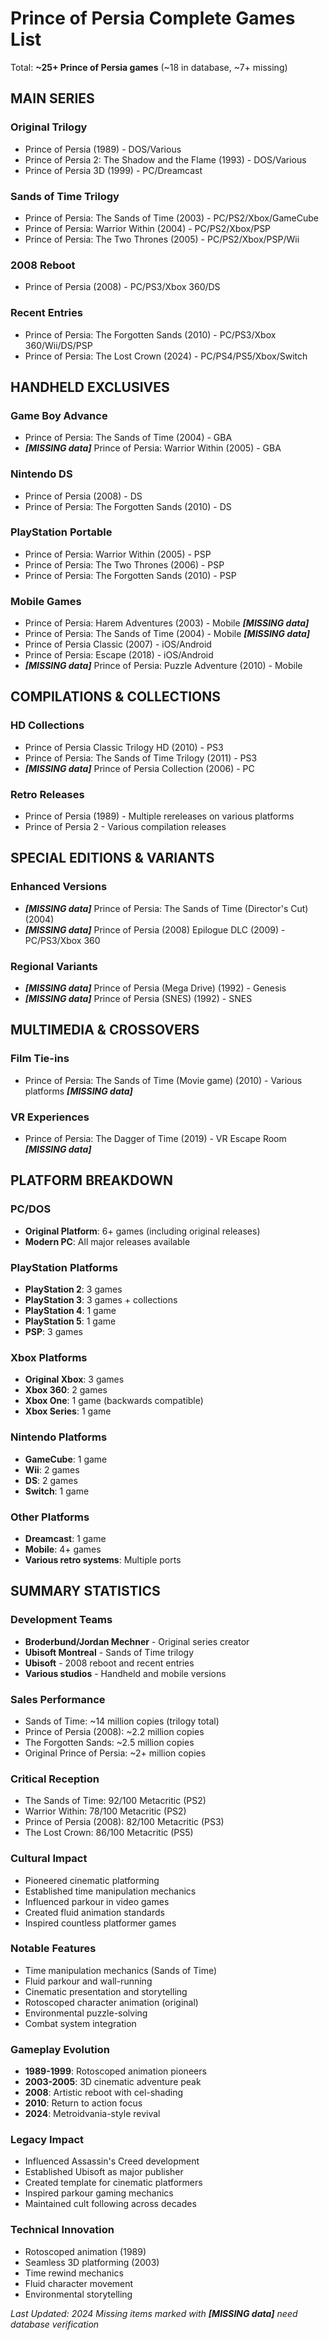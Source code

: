 # Prince of Persia Complete Games List

Total: **~25+ Prince of Persia games** (~18 in database, ~7+ missing)

## MAIN SERIES

### Original Trilogy
- Prince of Persia (1989) - DOS/Various
- Prince of Persia 2: The Shadow and the Flame (1993) - DOS/Various
- Prince of Persia 3D (1999) - PC/Dreamcast

### Sands of Time Trilogy
- Prince of Persia: The Sands of Time (2003) - PC/PS2/Xbox/GameCube
- Prince of Persia: Warrior Within (2004) - PC/PS2/Xbox/PSP
- Prince of Persia: The Two Thrones (2005) - PC/PS2/Xbox/PSP/Wii

### 2008 Reboot
- Prince of Persia (2008) - PC/PS3/Xbox 360/DS

### Recent Entries
- Prince of Persia: The Forgotten Sands (2010) - PC/PS3/Xbox 360/Wii/DS/PSP
- Prince of Persia: The Lost Crown (2024) - PC/PS4/PS5/Xbox/Switch

## HANDHELD EXCLUSIVES

### Game Boy Advance
- Prince of Persia: The Sands of Time (2004) - GBA
- ***[MISSING data]*** Prince of Persia: Warrior Within (2005) - GBA

### Nintendo DS
- Prince of Persia (2008) - DS
- Prince of Persia: The Forgotten Sands (2010) - DS

### PlayStation Portable
- Prince of Persia: Warrior Within (2005) - PSP
- Prince of Persia: The Two Thrones (2006) - PSP
- Prince of Persia: The Forgotten Sands (2010) - PSP

### Mobile Games
- Prince of Persia: Harem Adventures (2003) - Mobile ***[MISSING data]***
- Prince of Persia: The Sands of Time (2004) - Mobile ***[MISSING data]***
- Prince of Persia Classic (2007) - iOS/Android
- Prince of Persia: Escape (2018) - iOS/Android
- ***[MISSING data]*** Prince of Persia: Puzzle Adventure (2010) - Mobile

## COMPILATIONS & COLLECTIONS

### HD Collections
- Prince of Persia Classic Trilogy HD (2010) - PS3
- Prince of Persia: The Sands of Time Trilogy (2011) - PS3
- ***[MISSING data]*** Prince of Persia Collection (2006) - PC

### Retro Releases
- Prince of Persia (1989) - Multiple rereleases on various platforms
- Prince of Persia 2 - Various compilation releases

## SPECIAL EDITIONS & VARIANTS

### Enhanced Versions
- ***[MISSING data]*** Prince of Persia: The Sands of Time (Director's Cut) (2004)
- ***[MISSING data]*** Prince of Persia (2008) Epilogue DLC (2009) - PC/PS3/Xbox 360

### Regional Variants
- ***[MISSING data]*** Prince of Persia (Mega Drive) (1992) - Genesis
- ***[MISSING data]*** Prince of Persia (SNES) (1992) - SNES

## MULTIMEDIA & CROSSOVERS

### Film Tie-ins
- Prince of Persia: The Sands of Time (Movie game) (2010) - Various platforms ***[MISSING data]***

### VR Experiences
- Prince of Persia: The Dagger of Time (2019) - VR Escape Room ***[MISSING data]***

## PLATFORM BREAKDOWN

### PC/DOS
- **Original Platform**: 6+ games (including original releases)
- **Modern PC**: All major releases available

### PlayStation Platforms
- **PlayStation 2**: 3 games
- **PlayStation 3**: 3 games + collections
- **PlayStation 4**: 1 game
- **PlayStation 5**: 1 game
- **PSP**: 3 games

### Xbox Platforms
- **Original Xbox**: 3 games
- **Xbox 360**: 2 games
- **Xbox One**: 1 game (backwards compatible)
- **Xbox Series**: 1 game

### Nintendo Platforms
- **GameCube**: 1 game
- **Wii**: 2 games
- **DS**: 2 games
- **Switch**: 1 game

### Other Platforms
- **Dreamcast**: 1 game
- **Mobile**: 4+ games
- **Various retro systems**: Multiple ports

## SUMMARY STATISTICS

### Development Teams
- **Broderbund/Jordan Mechner** - Original series creator
- **Ubisoft Montreal** - Sands of Time trilogy
- **Ubisoft** - 2008 reboot and recent entries
- **Various studios** - Handheld and mobile versions

### Sales Performance
- Sands of Time: ~14 million copies (trilogy total)
- Prince of Persia (2008): ~2.2 million copies
- The Forgotten Sands: ~2.5 million copies
- Original Prince of Persia: ~2+ million copies

### Critical Reception
- The Sands of Time: 92/100 Metacritic (PS2)
- Warrior Within: 78/100 Metacritic (PS2)
- Prince of Persia (2008): 82/100 Metacritic (PS3)
- The Lost Crown: 86/100 Metacritic (PS5)

### Cultural Impact
- Pioneered cinematic platforming
- Established time manipulation mechanics
- Influenced parkour in video games
- Created fluid animation standards
- Inspired countless platformer games

### Notable Features
- Time manipulation mechanics (Sands of Time)
- Fluid parkour and wall-running
- Cinematic presentation and storytelling
- Rotoscoped character animation (original)
- Environmental puzzle-solving
- Combat system integration

### Gameplay Evolution
- **1989-1999**: Rotoscoped animation pioneers
- **2003-2005**: 3D cinematic adventure peak
- **2008**: Artistic reboot with cel-shading
- **2010**: Return to action focus
- **2024**: Metroidvania-style revival

### Legacy Impact
- Influenced Assassin's Creed development
- Established Ubisoft as major publisher
- Created template for cinematic platformers
- Inspired parkour gaming mechanics
- Maintained cult following across decades

### Technical Innovation
- Rotoscoped animation (1989)
- Seamless 3D platforming (2003)
- Time rewind mechanics
- Fluid character movement
- Environmental storytelling

*Last Updated: 2024*
*Missing items marked with ***[MISSING data]*** need database verification*